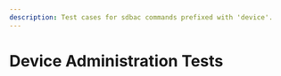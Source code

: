 ```yaml
---
description: Test cases for sdbac commands prefixed with 'device'.
---
```


# Device Administration Tests

